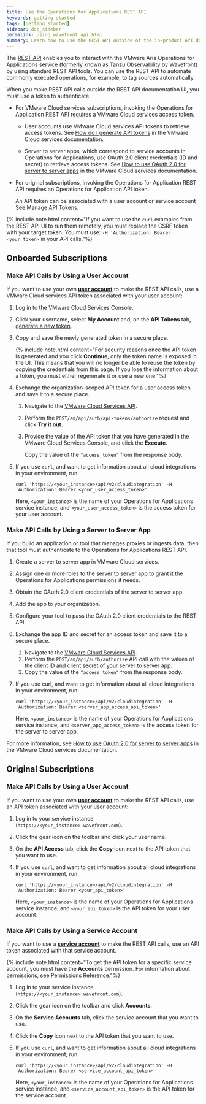 ```yaml
---
title: Use the Operations for Applications REST API
keywords: getting started
tags: [getting started]
sidebar: doc_sidebar
permalink: using_wavefront_api.html
summary: Learn how to use the REST API outside of the in-product API documentation UI.
---
```


The [REST API](wavefront_api.html) enables you to interact with the VMware Aria Operations for Applications service (formerly known as Tanzu Observability by Wavefront) by using standard REST API tools. You can use the REST API to automate commonly executed operations, for example, to tag sources automatically.

When you make REST API calls outside the REST API documentation UI, you must use a token to authenticate.

* For VMware Cloud services subscriptions, invoking the Operations for Application REST API requires a VMware Cloud services access token.

   - User accounts use VMware Cloud services API tokens to retrieve access tokens. See [How do I generate API tokens](https://docs.vmware.com/en/VMware-Cloud-services/services/Using-VMware-Cloud-Services/GUID-E2A3B1C1-E9AD-4B00-A6B6-88D31FCDDF7C.html) in the VMware Cloud services documentation.

   - Server to server apps, which correspond to service accounts in Operations for Applications, use OAuth 2.0 client credentials (ID and secret) to retrieve access tokens. See [How to use OAuth 2.0 for server to server apps](https://docs.vmware.com/en/VMware-Cloud-services/services/Using-VMware-Cloud-Services/GUID-327AE12A-85DB-474B-89B2-86651DF91C77.html) in the VMware Cloud services documentation.

* For original subscriptions, invoking the Operations for Application REST API requires an Operations for Application API token.

   An API token can be associated with a user account or service account See [Manage API Tokens](api_tokens.html). 


{% include note.html content="If you want to use the `curl` examples from the REST API UI to run them remotely, you must replace the CSRF token with your target token. You must use:  `-H 'Authorization: Bearer <your_token>` in your API calls."%}


## Onboarded Subscriptions

### Make API Calls by Using a User Account

If you want to use your own [**user account**](user-accounts.html) to make the REST API calls, use a VMware Cloud services API token associated with your user account:

1. Log in to the VMware Cloud Services Console.
2. Click your username, select **My Account** and, on the **API Tokens** tab, [generate a new token](https://docs.vmware.com/en/VMware-Cloud-services/services/Using-VMware-Cloud-Services/GUID-E2A3B1C1-E9AD-4B00-A6B6-88D31FCDDF7C.html).
3. Copy and save the newly generated token in a secure place.

   {% include note.html content="For security reasons once the API token is generated and you click **Continue**, only the token name is exposed in the UI. This means that you will no longer be able to reuse the token by copying the credentials from this page. If you lose the information about a token, you must either regenerate it or use a new one."%}

3. Exchange the organization-scoped API token for a user access token and save it to a secure place.

   1. Navigate to the [VMware Cloud Services API](https://console.cloud.vmware.com/csp/gateway/authn/api/swagger-ui.html).
   2. Perform the `POST/am/api/auth/api-tokens/authorize` request and click **Try it out**.
   3. Provide the value of the API token that you have generated in the VMware Cloud Services Console, and click the **Execute**.
   
      Copy the value of the `"access_token"` from the response body.

4. If you use `curl`, and want to get information about all cloud integrations in your environment, run:

    ```
   curl 'https://<your_instance>/api/v2/cloudintegration' -H 'Authorization: Bearer <your_user_access_token>'
    ```
   
   Here, `<your_instance>` is the name of your Operations for Applications service instance, and `<your_user_access_token>` is the access token for your user account.


### Make API Calls by Using a Server to Server App

If you build an application or tool that manages proxies or ingests data, then that tool must authenticate to the Operations for Applications REST API. 

1. Create a server to server app in VMware Cloud services.
2. Assign one or more roles to the server to server app to grant it the Operations for Applications permissions it needs.
3. Obtain the OAuth 2.0 client credentials of the server to server app.
4. Add the app to your organization.
5. Configure your tool to pass the OAuth 2.0 client credentials to the REST API.
6. Exchange the app ID and secret for an access token and save it to a secure place.

   1. Navigate to the [VMware Cloud Services API](https://console.cloud.vmware.com/csp/gateway/authn/api/swagger-ui.html).
   2. Perform the `POST/am/api/auth/authorize` API call with the values of the client ID and client secret of your server to server app.
   3. Copy the value of the `"access_token"` from the response body.

7. If you use curl, and want to get information about all cloud integrations in your environment, run:

      ```
      curl 'https://<your_instance>/api/v2/cloudintegration' -H 'Authorization: Bearer <server_app_access_api_token>'
      ```
      Here, `<your_instance>` is the name of your Operations for Applications service instance, and `<server_app_access_token>` is the access token for the server to server app.

  For more information, see [How to use OAuth 2.0 for server to server apps](https://docs.vmware.com/en/VMware-Cloud-services/services/Using-VMware-Cloud-Services/GUID-327AE12A-85DB-474B-89B2-86651DF91C77.html) in the VMware Cloud services documentation.

## Original Subscriptions

### Make API Calls by Using a User Account

If you want to use your own [**user account**](user-accounts.html) to make the REST API calls, use an API token associated with your user account:

1. Log in to your service instance (`https://<your_instance>.wavefront.com`).
2. Click the gear icon on the toolbar and click your user name.
3. On the **API Access** tab, click the **Copy** icon next to the API token that you want to use.
4. If you use `curl`, and want to get information about all cloud integrations in your environment, run:

    ```
   curl 'https://<your_instance>/api/v2/cloudintegration' -H 'Authorization: Bearer <your_api_token>'
    ```
   
   Here, `<your_instance>` is the name of your Operations for Applications service instance, and `<your_api_token>` is the API token for your user account.
  
### Make API Calls by Using a Service Account


If you want to use a [**service account**](service-accounts.html) to make the REST API calls, use an API token associated with that service account.

{% include note.html content="To get the API token for a specific service account, you must have the **Accounts** permission. For information about permissions, see [Permissions Reference](permissions_overview.html)."%}

1. Log in to your service instance (`https://<your_instance>.wavefront.com`).
2. Click the gear icon on the toolbar and click **Accounts**.
3. On the **Service Accounts** tab, click the service account that you want to use.
4. Click the **Copy** icon next to the API token that you want to use.
5. If you use `curl`, and want to get information about all cloud integrations in your environment, run:
  
   ```
   curl 'https://<your_instance>/api/v2/cloudintegration' -H 'Authorization: Bearer <service_account_api_token>'
   ```
   
   Here, `<your_instance>` is the name of your Operations for Applications service instance, and `<service_account_api_token>` is the API token for the service account.
